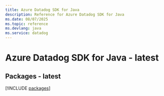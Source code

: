 ```yaml
---
title: Azure Datadog SDK for Java
description: Reference for Azure Datadog SDK for Java
ms.date: 08/07/2025
ms.topic: reference
ms.devlang: java
ms.service: datadog
---
```

# Azure Datadog SDK for Java - latest
## Packages - latest
[!INCLUDE [packages](datadog-index.md)]